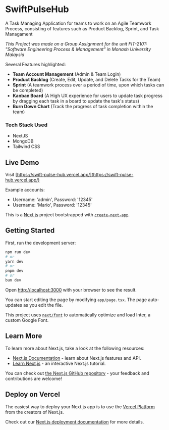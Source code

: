 # SwiftPulseHub

A Task Managing Application for teams to work on an Agile Teamwork Process, consisting of features such as Product Backlog, Sprint, and Task Managament

*This Project was made on a Group Assignment for the unit FIT-2101: "Software Engineering Process & Management" in Monash University Malaysia*

Several Features highlighted:
- **Team Account Management** (Admin & Team Login)
- **Product Backlog** (Create, Edit, Update, and Delete Tasks for the Team)
- **Sprint** (A teamwork process over a period of time, upon which tasks can be completed)
- **Kanban Board** (A High UX experience for users to update task progress by dragging each task in a board to update the task's status)
- **Burn Down Chart** (Track the progress of task completion within the team)

### Tech Stack Used
- NextJS
- MongoDB
- Tailwind CSS

## Live Demo

Visit [https://swift-pulse-hub.vercel.app/](https://swift-pulse-hub.vercel.app/)

Example accounts:
- Username: 'admin', Password: '12345'
- Username: 'Mario', Password: '12345'



This is a [Next.js](https://nextjs.org/) project bootstrapped with [`create-next-app`](https://github.com/vercel/next.js/tree/canary/packages/create-next-app).

## Getting Started

First, run the development server:

```bash
npm run dev
# or
yarn dev
# or
pnpm dev
# or
bun dev
```

Open [http://localhost:3000](http://localhost:3000) with your browser to see the result.

You can start editing the page by modifying `app/page.tsx`. The page auto-updates as you edit the file.

This project uses [`next/font`](https://nextjs.org/docs/basic-features/font-optimization) to automatically optimize and load Inter, a custom Google Font.

## Learn More

To learn more about Next.js, take a look at the following resources:

- [Next.js Documentation](https://nextjs.org/docs) - learn about Next.js features and API.
- [Learn Next.js](https://nextjs.org/learn) - an interactive Next.js tutorial.

You can check out [the Next.js GitHub repository](https://github.com/vercel/next.js/) - your feedback and contributions are welcome!

## Deploy on Vercel

The easiest way to deploy your Next.js app is to use the [Vercel Platform](https://vercel.com/new?utm_medium=default-template&filter=next.js&utm_source=create-next-app&utm_campaign=create-next-app-readme) from the creators of Next.js.

Check out our [Next.js deployment documentation](https://nextjs.org/docs/deployment) for more details.
